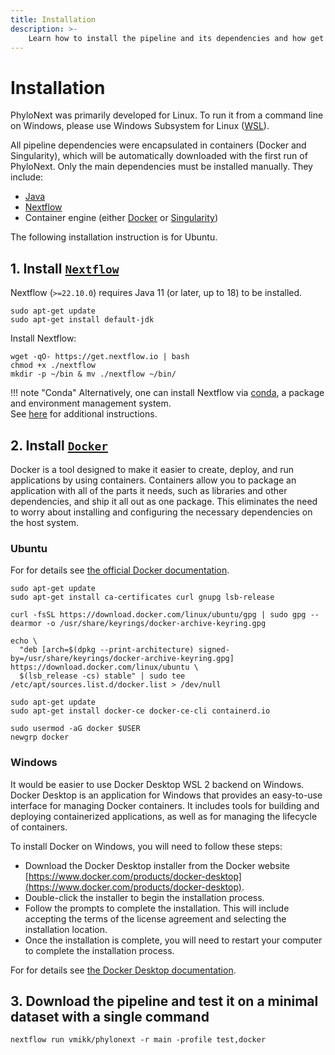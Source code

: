 ```yaml
---
title: Installation
description: >-
    Learn how to install the pipeline and its dependencies and how get started using PhyloNext for your analyses.
---
```


# Installation

PhyloNext was primarily developed for Linux. To run it from a command line on Windows, please use Windows Subsystem for Linux ([WSL](https://learn.microsoft.com/en-us/windows/wsl/install)).

All pipeline dependencies were encapsulated in containers (Docker and Singularity), which will be automatically downloaded with the first run of PhyloNext. Only the main dependencies must be installed manually. They include:  

- [Java](https://www.oracle.com/java/technologies/downloads/)  
- [Nextflow](https://www.nextflow.io/)  
- Container engine (either [Docker](https://docker.com/) or [Singularity](https://docs.sylabs.io/guides/latest/user-guide/))  

The following installation instruction is for Ubuntu.

## 1. Install [`Nextflow`](https://www.nextflow.io/docs/latest/getstarted.html#installation) 

Nextflow (`>=22.10.0`) requires Java 11 (or later, up to 18) to be installed.

```{bash}
sudo apt-get update
sudo apt-get install default-jdk
```

Install Nextflow:

```{bash}
wget -qO- https://get.nextflow.io | bash
chmod +x ./nextflow
mkdir -p ~/bin & mv ./nextflow ~/bin/
```

!!! note "Conda"
    Alternatively, one can install Nextflow via [conda](https://docs.conda.io/en/latest/),
    a package and environment management system.  
    See [here](https://anaconda.org/bioconda/nextflow) for additional instructions.



## 2. Install [`Docker`](https://docs.docker.com/engine/installation/)

Docker is a tool designed to make it easier to create, deploy, and run applications by using containers. 
Containers allow you to package an application with all of the parts it needs, such as libraries and other dependencies, 
and ship it all out as one package. This eliminates the need to worry about installing and configuring the necessary dependencies on the host system.

### Ubuntu

For for details see [the official Docker documentation](https://docs.docker.com/engine/install/ubuntu/).

```{bash}
sudo apt-get update
sudo apt-get install ca-certificates curl gnupg lsb-release

curl -fsSL https://download.docker.com/linux/ubuntu/gpg | sudo gpg --dearmor -o /usr/share/keyrings/docker-archive-keyring.gpg

echo \
  "deb [arch=$(dpkg --print-architecture) signed-by=/usr/share/keyrings/docker-archive-keyring.gpg] https://download.docker.com/linux/ubuntu \
  $(lsb_release -cs) stable" | sudo tee /etc/apt/sources.list.d/docker.list > /dev/null

sudo apt-get update
sudo apt-get install docker-ce docker-ce-cli containerd.io

sudo usermod -aG docker $USER
newgrp docker
```

### Windows

It would be easier to use Docker Desktop WSL 2 backend on Windows. 
Docker Desktop is an application for Windows that provides an easy-to-use interface for managing Docker containers. 
It includes tools for building and deploying containerized applications, as well as for managing the lifecycle of containers.

To install Docker on Windows, you will need to follow these steps:
- Download the Docker Desktop installer from the Docker website [https://www.docker.com/products/docker-desktop](https://www.docker.com/products/docker-desktop).
- Double-click the installer to begin the installation process.
- Follow the prompts to complete the installation. This will include accepting the terms of the license agreement and selecting the installation location.
- Once the installation is complete, you will need to restart your computer to complete the installation process.

For for details see [the Docker Desktop documentation](https://docs.docker.com/desktop/windows/wsl/).

## 3. Download the pipeline and test it on a minimal dataset with a single command

```{bash}
nextflow run vmikk/phylonext -r main -profile test,docker
```
